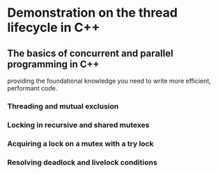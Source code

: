 # Demonstration on the thread lifecycle in C++ 
## The basics of concurrent and parallel programming in C++
providing the foundational knowledge you need to write more efficient, performant code.

### Threading and mutual exclusion 
### Locking in recursive and shared mutexes
### Acquiring a lock on a mutex with a try lock
### Resolving deadlock and livelock conditions
